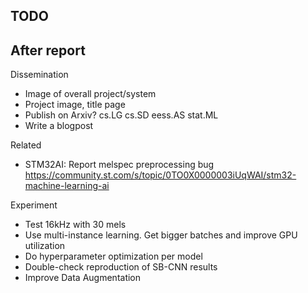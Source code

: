 
## TODO

## After report

Dissemination

- Image of overall project/system
- Project image, title page
- Publish on Arxiv? cs.LG cs.SD eess.AS stat.ML
- Write a blogpost

Related

- STM32AI: Report melspec preprocessing bug
https://community.st.com/s/topic/0TO0X0000003iUqWAI/stm32-machine-learning-ai

Experiment

- Test 16kHz with 30 mels
- Use multi-instance learning. Get bigger batches and improve GPU utilization
- Do hyperparameter optimization per model
- Double-check reproduction of SB-CNN results
- Improve Data Augmentation

